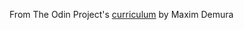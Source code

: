 From The Odin Project's [curriculum](http://www.theodinproject.com/courses/web-development-101/lessons/html-css)
by Maxim Demura